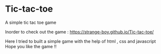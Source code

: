 # Tic-tac-toe
A simple tic tac toe game

Inorder to check out the game : https://strange-boy.github.io/Tic-tac-toe/

Here I tried to built a simple game with the help of html , css and javascript
Hope you like the game !!
